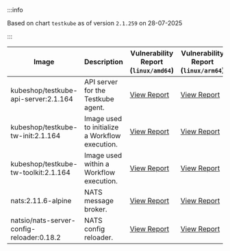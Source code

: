 :::info

Based on chart `testkube` as of version `2.1.259` on 28-07-2025

:::

| Image | Description | Vulnerability Report (`linux/amd64`) | Vulnerability Report (`linux/arm64`) | Docker Image |
|-------|-------------|----------------------------------------|----------------------------------------|--------------|
| kubeshop/testkube-api-server:2.1.164 | API server for the Testkube agent. | [View Report](./testkube-api-server-2.1.164_linux_amd64.md) | [View Report](./testkube-api-server-2.1.164_linux_arm64.md) | [View Image](https://hub.docker.com/layers/kubeshop/testkube-api-server/2.1.164/images/sha256-5e6a8601002976805134ee9b976bf136de8d6d407495a872eb3fde7cf370028c?context=explore) |
| kubeshop/testkube-tw-init:2.1.164 | Image used to initialize a Workflow execution. | [View Report](./testkube-tw-init-2.1.164_linux_amd64.md) | [View Report](./testkube-tw-init-2.1.164_linux_arm64.md) | [View Image](https://hub.docker.com/layers/kubeshop/testkube-tw-init/2.1.164/images/sha256-9e50eb4a7d822570f8a0a7a91c12e0b47b84df8009710da324bad83f61451326?context=explore) |
| kubeshop/testkube-tw-toolkit:2.1.164 | Image used within a Workflow execution. | [View Report](./testkube-tw-toolkit-2.1.164_linux_amd64.md) | [View Report](./testkube-tw-toolkit-2.1.164_linux_arm64.md) | [View Image](https://hub.docker.com/layers/kubeshop/testkube-tw-toolkit/2.1.164/images/sha256-8eda260154bd70ec76a86f47f5ad69ff376de5e78a3a4ef8155fd53e74daf5a4?context=explore) |
| nats:2.11.6-alpine | NATS message broker. | [View Report](./nats-2.11.6-alpine_linux_amd64.md) | [View Report](./nats-2.11.6-alpine_linux_arm64.md) | [View Image](https://hub.docker.com/layers/library/nats/2.11.6-alpine/images/sha256-de0f76b542a7950f4a7a944c5a201f51a72be5aac3e71fbc64f14898e3ae1965?context=explore) |
| natsio/nats-server-config-reloader:0.18.2 | NATS config reloader. | [View Report](./nats-server-config-reloader-0.18.2_linux_amd64.md) | [View Report](./nats-server-config-reloader-0.18.2_linux_arm64.md) | [View Image](https://hub.docker.com/layers/natsio/nats-server-config-reloader/0.18.2/images/sha256-902e9a716beaddfa937bba2a94bf1af779cec3c1a9acc309d68ba7cbea35a833?context=explore) |
